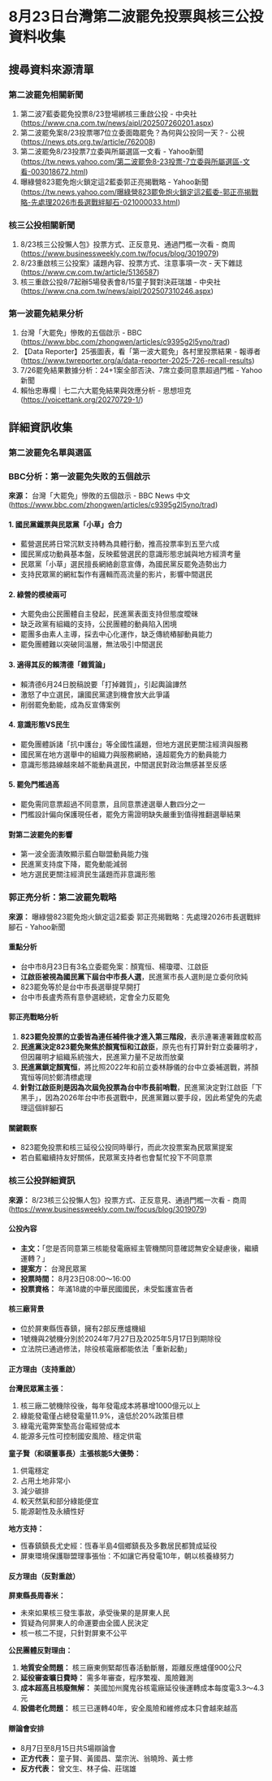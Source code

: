 # 8月23日台灣第二波罷免投票與核三公投資料收集

## 搜尋資料來源清單

### 第二波罷免相關新聞
1. 第二波7藍委罷免投票8/23登場綁核三重啟公投 - 中央社 (https://www.cna.com.tw/news/aipl/202507260201.aspx)
2. 第二波罷免案8/23投票哪7位立委面臨罷免？為何與公投同一天？- 公視 (https://news.pts.org.tw/article/762008)
3. 第二波罷免8/23投票7立委與所屬選區一文看 - Yahoo新聞 (https://tw.news.yahoo.com/第二波罷免8-23投票-7立委與所屬選區-文看-003018672.html)
4. 曝綠營823罷免炮火鎖定這2藍委郭正亮揭戰略 - Yahoo新聞 (https://tw.news.yahoo.com/曝綠營823罷免炮火鎖定這2藍委-郭正亮揭戰略-先處理2026市長選戰絆腳石-021000033.html)

### 核三公投相關新聞
1. 8/23核三公投懶人包》投票方式、正反意見、通過門檻一次看 - 商周 (https://www.businessweekly.com.tw/focus/blog/3019079)
2. 8/23重啟核三公投案》議題內容、投票方式、注意事項一次 - 天下雜誌 (https://www.cw.com.tw/article/5136587)
3. 核三重啟公投8/7起辦5場發表會8/15童子賢對決莊瑞雄 - 中央社 (https://www.cna.com.tw/news/aipl/202507310246.aspx)

### 第一波罷免結果分析
1. 台灣「大罷免」慘敗的五個啟示 - BBC (https://www.bbc.com/zhongwen/articles/c9395g2l5yno/trad)
2. 【Data Reporter】25張圖表，看「第一波大罷免」各村里投票結果 - 報導者 (https://www.twreporter.org/a/data-reporter-2025-726-recall-results)
3. 7/26罷免結果數據分析：24+1案全部否決、7席立委同意票超過門檻 - Yahoo新聞
4. 賴怡忠專欄｜七二六大罷免結果與效應分析 - 思想坦克 (https://voicettank.org/20270729-1/)

## 詳細資訊收集

### 第二波罷免名單與選區



### BBC分析：第一波罷免失敗的五個啟示

**來源：** 台灣「大罷免」慘敗的五個啟示 - BBC News 中文 (https://www.bbc.com/zhongwen/articles/c9395g2l5yno/trad)

#### 1. 國民黨鐵票與民眾黨「小草」合力
- 藍營選民將日常沉默支持轉為具體行動，推高投票率到五至六成
- 國民黨成功動員基本盤，反映藍營選民的意識形態忠誠與地方經濟考量
- 民眾黨「小草」選民擅長網絡創意宣傳，為國民黨反罷免造勢出力
- 支持民眾黨的網紅製作有邏輯而高流量的影片，影響中間選民

#### 2. 綠營的模棱兩可
- 大罷免由公民團體自主發起，民進黨表面支持但態度曖昧
- 缺乏政黨有組織的支持，公民團體的動員陷入困境
- 罷團多由素人主導，採去中心化運作，缺乏傳統樁腳動員能力
- 罷免團體難以突破同溫層，無法吸引中間選民

#### 3. 適得其反的賴清德「雜質論」
- 賴清德6月24日脫稿說要「打掉雜質」，引起輿論譁然
- 激怒了中立選民，讓國民黨逮到機會放大此爭議
- 削弱罷免動能，成為反宣傳案例

#### 4. 意識形態VS民生
- 罷免團體訴諸「抗中護台」等全國性議題，但地方選民更關注經濟與服務
- 國民黨在地方選舉中的組織力與服務網絡，遠超罷免方的動員能力
- 意識形態路線越來越不能動員選民，中間選民對政治無感甚至反感

#### 5. 罷免門檻過高
- 罷免需同意票超過不同意票，且同意票達選舉人數四分之一
- 門檻設計偏向保護現任者，罷免方需證明缺失嚴重到值得推翻選舉結果

#### 對第二波罷免的影響
- 第一波全面潰敗顯示藍白聯盟動員能力強
- 民進黨支持度下降，罷免動能減弱
- 地方選民更關注經濟民生議題而非意識形態


### 郭正亮分析：第二波罷免戰略

**來源：** 曝綠營823罷免炮火鎖定這2藍委 郭正亮揭戰略：先處理2026市長選戰絆腳石 - Yahoo新聞

#### 重點分析
- 台中市8月23日有3名立委罷免案：顏寬恒、楊瓊瓔、江啟臣
- **江啟臣被視為國民黨下屆台中市長人選**，民進黨市長人選則是立委何欣純
- 823罷免等於是台中市長選舉提早開打
- 台中市長盧秀燕有意參選總統，定會全力反罷免

#### 郭正亮戰略分析
1. **823罷免投票的立委皆為連任補件後才進入第三階段**，表示連署連署難度較高
2. **民進黨決定823罷免聚焦於顏寬恒和江啟臣**，原先也有打算針對立委羅明才，但因羅明才組織系統強大，民進黨力量不足故而放棄
3. **民進黨鎖定顏寬恒**，將比照2022年和前立委林靜儀的台中立委補選戰，將顏寬恒等同於鄭清標處理
4. **針對江啟臣則是因為次屆免投票為台中市長前哨戰**，民進黨決定對江啟臣「下黑手」，因為2026年台中市長選戰中，民進黨難以要手段，因此希望免的先處理這個絆腳石

#### 關鍵觀察
- 823罷免投票和核三延役公投同時舉行，而此次投票案為民眾黨提案
- 若白藍繼續持友好關係，民眾黨支持者也會幫忙投下不同意票


### 核三公投詳細資訊

**來源：** 8/23核三公投懶人包》投票方式、正反意見、通過門檻一次看 - 商周 (https://www.businessweekly.com.tw/focus/blog/3019079)

#### 公投內容
- **主文：**「您是否同意第三核能發電廠經主管機關同意確認無安全疑慮後，繼續運轉？」
- **提案方：** 台灣民眾黨
- **投票時間：** 8月23日08:00～16:00
- **投票資格：** 年滿18歲的中華民國國民，未受監護宣告者

#### 核三廠背景
- 位於屏東縣恆春鎮，擁有2部反應爐機組
- 1號機與2號機分別於2024年7月27日及2025年5月17日到期除役
- 立法院已通過修法，除役核電廠都能依法「重新起動」

#### 正方理由（支持重啟）
**台灣民眾黨主張：**
1. 核三廠二號機除役後，每年發電成本將暴增1000億元以上
2. 綠能發電僅占總發電量11.9%，遠低於20%政策目標
3. 綠電光電弊案墊高台電經營成本
4. 能源多元性可控制國安風險、穩定供電

**童子賢（和碩董事長）主張核能5大優勢：**
1. 供電穩定
2. 占用土地非常小
3. 減少碳排
4. 較天然氣和部分綠能便宜
5. 能源韌性及永續性好

**地方支持：**
- 恆春鎮鎮長尤史經：恆春半島4個鄉鎮長及多數居民都贊成延役
- 屏東環境保護聯盟理事張怡：不如讓它再發電10年，朝以核養綠努力

#### 反方理由（反對重啟）
**屏東縣長周春米：**
- 未來如果核三發生事故，承受後果的是屏東人民
- 質疑為何屏東人的命運要由全國人民決定
- 核一核二不提，只針對屏東不公平

**公民團體反對理由：**
1. **地質安全問題：** 核三廠東側緊鄰恆春活動斷層，距離反應爐僅900公尺
2. **延役審查曠日費時：** 需多年審查，程序繁複、風險難測
3. **成本超高且核廢無解：** 美國加州魔鬼谷核電廠延役後運轉成本每度電3.3～4.3元
4. **設備老化問題：** 核三已運轉40年，安全風險和維修成本只會越來越高

#### 辯論會安排
- 8月7日至8月15日共5場辯論會
- **正方代表：** 童子賢、黃國昌、葉宗洸、翁曉玲、黃士修
- **反方代表：** 曾文生、林子倫、莊瑞雄

